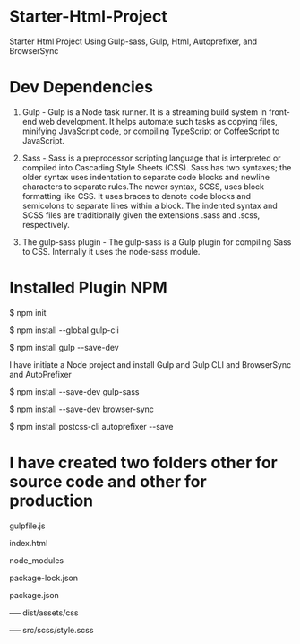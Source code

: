 # Starter-Html-Project
Starter Html Project Using Gulp-sass, Gulp, Html, Autoprefixer, and BrowserSync

# Dev Dependencies
1. Gulp - Gulp is a Node task runner. It is a streaming build system in front-end web development. It helps automate such tasks as copying files, minifying JavaScript code, or compiling TypeScript or CoffeeScript to JavaScript.

2. Sass - Sass is a preprocessor scripting language that is interpreted or compiled into Cascading Style Sheets (CSS). Sass has two syntaxes; the older syntax uses indentation to separate code blocks and newline characters to separate rules.The newer syntax, SCSS, uses block formatting like CSS. It uses braces to denote code blocks and semicolons to separate lines within a block. The indented syntax and SCSS files are traditionally given the extensions .sass and .scss, respectively.

3. The gulp-sass plugin - The gulp-sass is a Gulp plugin for compiling Sass to CSS. Internally it uses the node-sass module.

# Installed Plugin NPM
$ npm init

$ npm install --global gulp-cli

$ npm install gulp --save-dev

I have initiate a Node project and install Gulp and Gulp CLI and BrowserSync and AutoPrefixer

$ npm install --save-dev gulp-sass

$ npm install --save-dev browser-sync

$ npm install postcss-cli autoprefixer --save

# I have created two folders other for source code and other for production

gulpfile.js

index.html

node_modules

package-lock.json

package.json

── dist/assets/css

── src/scss/style.scss

